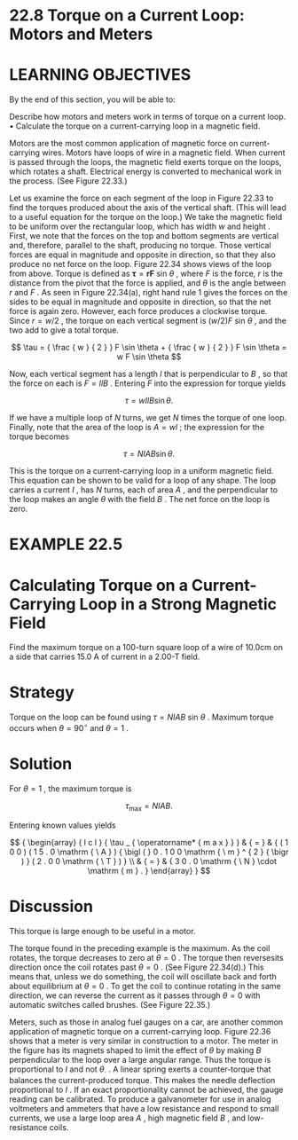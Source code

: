 # 22.8 Torque on a Current Loop: Motors and Meters

# LEARNING OBJECTIVES

By the end of this section, you will be able to:

Describe how motors and meters work in terms of torque on a current loop.   
• Calculate the torque on a current-carrying loop in a magnetic field.

Motors are the most common application of magnetic force on current-carrying wires. Motors have loops of wire in a magnetic field. When current is passed through the loops, the magnetic field exerts torque on the loops, which rotates a shaft. Electrical energy is converted to mechanical work in the process. (See Figure 22.33.)

Let us examine the force on each segment of the loop in Figure 22.33 to find the torques produced about the axis of the vertical shaft. (This will lead to a useful equation for the torque on the loop.) We take the magnetic field to be uniform over the rectangular loop, which has width $w$ and height . First, we note that the forces on the top and bottom segments are vertical and, therefore, parallel to the shaft, producing no torque. Those vertical forces are equal in magnitude and opposite in direction, so that they also produce no net force on the loop. Figure 22.34 shows views of the loop from above. Torque is defined as $\boldsymbol { \tau } = \boldsymbol { r } \boldsymbol { F }$ sin $\theta$ , where $F$ is the force, $r$ is the distance from the pivot that the force is applied, and $\theta$ is the angle between $r$ and $F$ . As seen in Figure 22.34(a), right hand rule 1 gives the forces on the sides to be equal in magnitude and opposite in direction, so that the net force is again zero. However, each force produces a clockwise torque. Since $r = w / 2$ , the torque on each vertical segment is $( w / 2 ) F$ sin $\theta$ , and the two add to give a total torque.

$$
\tau = { \frac { w } { 2 } } F \sin \theta + { \frac { w } { 2 } } F \sin \theta = w F \sin \theta
$$

Now, each vertical segment has a length $l$ that is perpendicular to $B$ , so that the force on each is $F = I l B$ . Entering $F$ into the expression for torque yields

$$
\tau = w I l B \sin \theta .
$$

If we have a multiple loop of $N$ turns, we get $N$ times the torque of one loop. Finally, note that the area of the loop is $A = w l$ ; the expression for the torque becomes

$$
\tau = N I A B \sin \theta .
$$

This is the torque on a current-carrying loop in a uniform magnetic field. This equation can be shown to be valid for a loop of any shape. The loop carries a current $I$ , has $N$ turns, each of area $A$ , and the perpendicular to the loop makes an angle $\theta$ with the field $B$ . The net force on the loop is zero.

# EXAMPLE 22.5

# Calculating Torque on a Current-Carrying Loop in a Strong Magnetic Field

Find the maximum torque on a 100-turn square loop of a wire of $1 0 . 0 \mathsf { c m }$ on a side that carries 15.0 A of current in a 2.00-T field.

# Strategy

Torque on the loop can be found using $\tau = N I A B$ sin $\theta$ . Maximum torque occurs when $\theta = 9 0 ^ { \circ }$ and $\theta = 1$ .

# Solution

For $\theta = 1$ , the maximum torque is

$$
\tau _ { \operatorname* { m a x } } = N I A B .
$$

Entering known values yields

$$
{ \begin{array} { l c l } { \tau _ { \operatorname* { m a x } } } & { = } & { ( 1 0 0 ) ( 1 5 . 0 \mathrm { \ A } ) { \bigl ( } 0 . 1 0 0 \mathrm { \ m } ^ { 2 } { \bigr ) } ( 2 . 0 0 \mathrm { \ T } ) } \\ & { = } & { 3 0 . 0 \mathrm { \ N } \cdot \mathrm { m } . } \end{array} }
$$

# Discussion

This torque is large enough to be useful in a motor.

The torque found in the preceding example is the maximum. As the coil rotates, the torque decreases to zero at $\theta = 0$ . The torque then reversesits direction once the coil rotates past $\theta = 0$ . (See Figure 22.34(d).) This means that, unless we do something, the coil will oscillate back and forth about equilibrium at $\theta = 0$ . To get the coil to continue rotating in the same direction, we can reverse the current as it passes through $\theta = 0$ with automatic switches called brushes. (See Figure 22.35.)

Meters, such as those in analog fuel gauges on a car, are another common application of magnetic torque on a current-carrying loop. Figure 22.36 shows that a meter is very similar in construction to a motor. The meter in the figure has its magnets shaped to limit the effect of $\theta$ by making $B$ perpendicular to the loop over a large angular range. Thus the torque is proportional to $I$ and not $\theta _ { \cdot }$ . A linear spring exerts a counter-torque that balances the current-produced torque. This makes the needle deflection proportional to $I$ . If an exact proportionality cannot be achieved, the gauge reading can be calibrated. To produce a galvanometer for use in analog voltmeters and ammeters that have a low resistance and respond to small currents, we use a large loop area $A$ , high magnetic field $B$ , and low-resistance coils.